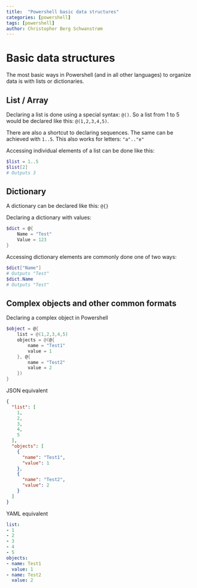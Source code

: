 ```yaml
---
title:  "Powershell basic data structures"
categories: [powershell]
tags: [powershell]
author: Christopher Berg Schwanstrøm
---
```


# Basic data structures

The most basic ways in Powershell (and in all other languages) to organize data is with lists or dictionaries.


## List / Array

Declaring a list is done using a special syntax: `@()`. So a list from 1 to 5 would be declared like this: `@(1,2,3,4,5)`.

There are also a shortcut to declaring sequences. The same can be achieved with `1..5`. This also works for letters: `"a".."e"`

Accessing individual elements of a list can be done like this:
```powershell
$list = 1..5
$list[2]
# Outputs 3
```

## Dictionary

A dictionary can be declared like this: `@{}`

Declaring a dictionary with values:

```powershell
$dict = @{
    Name = "Test"
    Value = 123
}
```

Accessing dictionary elements are commonly done one of two ways:
```powershell
$dict["Name"]
# Outputs "Test"
$dict.Name
# Outputs "Test"
```

## Complex objects and other common formats

Declaring a complex object in Powershell
```powershell
$object = @{
    list = @(1,2,3,4,5)
    objects = @(@{
        name = "Test1"
        value = 1
    }, @{
        name = "Test2"
        value = 2
    })
}
```

JSON equivalent
```json
{
  "list": [
    1,
    2,
    3,
    4,
    5
  ],
  "objects": [
    {
      "name": "Test1",
      "value": 1
    },
    {
      "name": "Test2",
      "value": 2
    }
  ]
}
```

YAML equivalent
```yaml
list:
- 1
- 2
- 3
- 4
- 5
objects:
- name: Test1
  value: 1
- name: Test2
  value: 2
```
